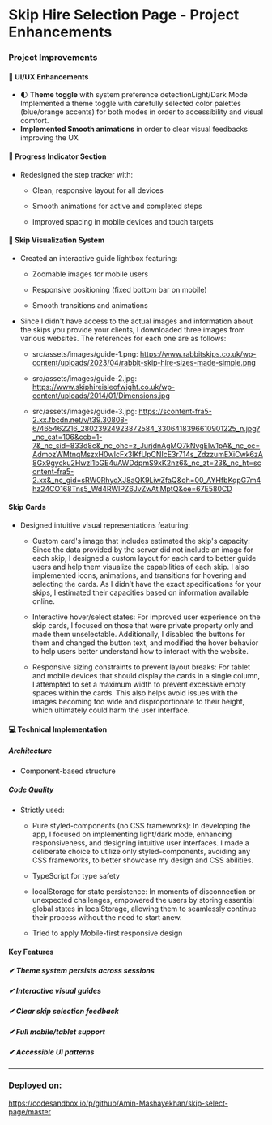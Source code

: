 # Skip Hire Selection Page - Project Enhancements
### Project Improvements
#### 🎨 UI/UX Enhancements
- 🌓 **Theme toggle** with system preference detectionLight/Dark Mode
Implemented a theme toggle with carefully selected color palettes (blue/orange accents) for both modes in order to accessibility and visual comfort.
- **Implemented Smooth animations** in order to clear visual feedbacks improving the UX

#### 🔄 Progress Indicator Section
- Redesigned the step tracker with:

  - Clean, responsive layout for all devices

  - Smooth animations for active and completed steps

  - Improved spacing in mobile devices and touch targets

#### 📸 Skip Visualization System
- Created an interactive guide lightbox featuring:

  - Zoomable images for mobile users

  - Responsive positioning (fixed bottom bar on mobile)

  - Smooth transitions and animations

- Since I didn't have access to the actual images and information about the skips you provide your clients, I downloaded three images from various websites. The references for each one are as follows:

  -  src/assets/images/guide-1.png: https://www.rabbitskips.co.uk/wp-content/uploads/2023/04/rabbit-skip-hire-sizes-made-simple.png

  -  src/assets/images/guide-2.jpg: https://www.skiphireisleofwight.co.uk/wp-content/uploads/2014/01/Dimensions.jpg

  -  src/assets/images/guide-3.jpg: https://scontent-fra5-2.xx.fbcdn.net/v/t39.30808-6/465462216_28023924923872584_3306418396610901225_n.jpg?_nc_cat=106&ccb=1-7&_nc_sid=833d8c&_nc_ohc=z_JurjdnAgMQ7kNvgEIw1pA&_nc_oc=AdmozWMtnqMszxH0wIcFx3lKfUpCNIcE3r714s_ZdzzumEXiCwk6zA8Gx9gycku2HwzI1bGE4uAWDdpmS9xK2nz6&_nc_zt=23&_nc_ht=scontent-fra5-2.xx&_nc_gid=sRW0RhyoXJ8aQK9LiwZfaQ&oh=00_AYHfbKqpG7m4hz24CO168Tns5_Wd4RWlPZ6JvZwAtiMptQ&oe=67E580CD

####  Skip Cards
- Designed intuitive visual representations featuring:

  - Custom card's image  that includes estimated the skip's capacity: Since the data provided by the server did not include an image for each skip, I designed a custom layout for each card to better guide users and help them visualize the capabilities of each skip. I also implemented icons, animations, and transitions for hovering and selecting the cards. As I didn’t have the exact specifications for your skips, I estimated their capacities based on information available online.

  - Interactive hover/select states: For improved user experience on the skip cards, I focused on those that were private property only and made them unselectable. Additionally, I disabled the buttons for them and changed the button text, and modified the hover behavior to help users better understand how to interact with the website.

  - Responsive sizing constraints to prevent layout breaks: For tablet and mobile devices that should display the cards in a single column, I attempted to set a maximum width to prevent excessive empty spaces within the cards. This also helps avoid issues with the images becoming too wide and disproportionate to their height, which ultimately could harm the user interface.

#### 💻 Technical Implementation
##### Architecture
  - Component-based structure

##### Code Quality
- Strictly used:

  - Pure styled-components (no CSS frameworks): In developing the app, I focused on implementing light/dark mode, enhancing responsiveness, and designing intuitive user interfaces. I made a deliberate choice to utilize only styled-components, avoiding any CSS frameworks, to better showcase my design and CSS abilities.

  - TypeScript for type safety

  - localStorage for state persistence: In moments of disconnection or unexpected challenges, empowered the users by storing essential global states in localStorage, allowing them to seamlessly continue their process without the need to start anew.

  - Tried to apply Mobile-first responsive design


#### Key Features
##### ✔ Theme system persists across sessions
##### ✔ Interactive visual guides
##### ✔ Clear skip selection feedback
##### ✔ Full mobile/tablet support
##### ✔ Accessible UI patterns

------------
### Deployed on:
https://codesandbox.io/p/github/Amin-Mashayekhan/skip-select-page/master
